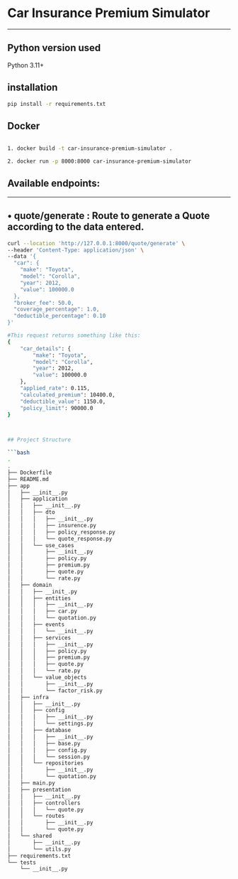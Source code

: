 # Car Insurance Premium Simulator


___
Python version used
---
Python 3.11+

## installation 



```bash
pip install -r requirements.txt
```

## Docker
```bash

1. docker build -t car-insurance-premium-simulator .

2. docker run -p 8000:8000 car-insurance-premium-simulator
```




## Available endpoints:

___
• quote/generate : Route to generate a Quote according to the data entered. 
---
```bash
curl --location 'http://127.0.0.1:8000/quote/generate' \
--header 'Content-Type: application/json' \
--data '{
  "car": {
    "make": "Toyota",
    "model": "Corolla",
    "year": 2012,
    "value": 100000.0
  },
  "broker_fee": 50.0,
  "coverage_percentage": 1.0,
  "deductible_percentage": 0.10
}'

#This request returns something like this:
{
    "car_details": {
        "make": "Toyota",
        "model": "Corolla",
        "year": 2012,
        "value": 100000.0
    },
    "applied_rate": 0.115,
    "calculated_premium": 10400.0,
    "deductible_value": 1150.0,
    "policy_limit": 90000.0
}



## Project Structure

```bash
.
.
├── Dockerfile
├── README.md
├── app
│   ├── __init__.py
│   ├── application
│   │   ├── __init__.py
│   │   ├── dto
│   │   │   ├── __init__.py
│   │   │   ├── insurence.py
│   │   │   ├── policy_response.py
│   │   │   └── quote_response.py
│   │   └── use_cases
│   │       ├── __init__.py
│   │       ├── policy.py
│   │       ├── premium.py
│   │       ├── quote.py
│   │       └── rate.py
│   ├── domain
│   │   ├── __init_.py
│   │   ├── entities
│   │   │   ├── __init__.py
│   │   │   ├── car.py
│   │   │   └── quotation.py
│   │   ├── events
│   │   │   └── __init__.py
│   │   ├── services
│   │   │   ├── __init__.py
│   │   │   ├── policy.py
│   │   │   ├── premium.py
│   │   │   ├── quote.py
│   │   │   └── rate.py
│   │   └── value_objects
│   │       ├── __init__.py
│   │       └── factor_risk.py
│   ├── infra
│   │   ├── __init__.py
│   │   ├── config
│   │   │   ├── __init__.py
│   │   │   └── settings.py
│   │   ├── database
│   │   │   ├── __init__.py
│   │   │   ├── base.py
│   │   │   ├── config.py
│   │   │   └── session.py
│   │   └── repositories
│   │       ├── __init__.py
│   │       └── quotation.py
│   ├── main.py
│   ├── presentation
│   │   ├── __init__.py
│   │   ├── controllers
│   │   │   └── quote.py
│   │   └── routes
│   │       ├── __init__.py
│   │       └── quote.py
│   └── shared
│       ├── __init__.py
│       └── utils.py
├── requirements.txt
└── tests
    └── __init__.py